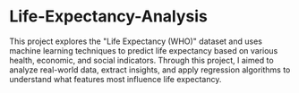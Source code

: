 # Life-Expectancy-Analysis
This project explores the "Life Expectancy (WHO)" dataset and uses machine learning techniques to predict life expectancy based on various health, economic, and social indicators. Through this project, I aimed to analyze real-world data, extract insights, and apply regression algorithms to understand what features most influence life expectancy.
